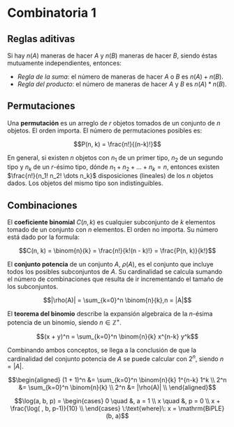 # Combinatoria 1

## Reglas aditivas

Si hay $n(A)$ maneras de hacer $A$ y $n(B)$ maneras de hacer $B$, siendo éstas mutuamente independientes, entonces: 

- *Regla de la suma*: el número de maneras de hacer $A$ o $B$ es $n(A) + n(B)$.
- *Regla del producto*: el número de maneras de hacer $A$ y $B$ es $n(A) * n(B)$.


## Permutaciones

Una **permutación** es un arreglo de $r$ objetos tomados de un conjunto de $n$
objetos. El orden importa. El número de permutaciones posibles es:

$$P(n, k) = \frac{n!}{(n-k)!}$$

En general, si existen $n$ objetos con $n_1$ de un primer tipo, $n_2$ de un
segundo tipo y $n_k$ de un $r$-ésimo tipo, dónde $n_1 + n_2 + \dots + n_k = n$,
entonces existen $\frac{n!}{n_1! n_2! \dots n_k}$ disposiciones (lineales) de
los $n$ objetos dados. Los objetos del mismo tipo son indistinguibles.


## Combinaciones

El **coeficiente binomial** $C(n, k)$ es cualquier subconjunto de $k$ elementos
tomado de un conjunto con $n$ elementos. El orden no importa. Su número está
dado por la formula:

$$C(n, k) = \binom{n}{k} = \frac{n!}{k!(n - k)!} = \frac{P(n, k)}{k!}$$

El **conjunto potencia** de un conjunto $A$, $\rho(A)$, es el conjunto que
incluye todos los posibles subconjuntos de $A$. Su cardinalidad se calcula
sumando el número de combinaciones que resulta de ir incrementando el tamaño de
los subconjuntos.

$$|\rho(A)| = \sum_{k=0}^n \binom{n}{k},n = |A|$$

El **teorema del binomio** describe la expansión algebraica de la $n$-ésima
potencia de un binomio, siendo $n \in \mathbb{Z}^+$.

$$(x + y)^n = \sum_{k=0}^n \binom{n}{k} x^{n-k} y^k$$

Combinando ambos conceptos, se llega a la conclusión de que la cardinalidad del
conjunto potencia de $A$ se puede calcular con $2^n$, siendo $n = |A|$.

$$\begin{aligned}
    (1 + 1)^n   &= \sum_{k=0}^n \binom{n}{k} 1^{n-k} 1^k \\
    2^n         &= \sum_{k=0}^n \binom{n}{k} \\
    2^n         &= |\rho(A)| \\
\end{aligned}$$

$$\log(a, b, p) = \begin{cases}
    0 \quad &, a = 1 \\
    x \quad &, p = 0 \\
    x + \frac{\log( , b, p-1)}{10} \\
\end{cases} \:\text{where}\: x = \mathrm{BiPLE}(b, a)$$
